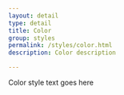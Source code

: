 ```yaml
---
layout: detail
type: detail
title: Color
group: styles
permalink: /styles/color.html
description: Color description

---
```


Color style text goes here
